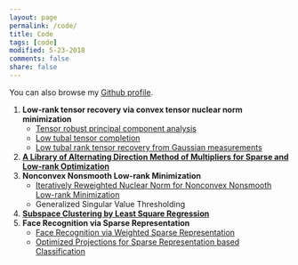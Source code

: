 ```yaml
---
layout: page
permalink: /code/
title: Code
tags: [code]
modified: 5-23-2018
comments: false
share: false
---
```


You can also browse my <a href="https://github.com/canyilu" target="_blank" style="text-decoration:underline;">Github profile</a>.


<ol>
  <li><b> Low-rank tensor recovery via convex tensor nuclear norm minimization </b>
    <ul>
    <li> <a href="https://github.com/canyilu/Tensor-Robust-Principal-Component-Analysis-TRPCA" class="textlink">Tensor robust principal component analysis </a></li>       
		<li> <a href="https://github.com/canyilu/tensor-completion-tensor-recovery" class="textlink">Low tubal tensor completion </a></li>
		<li> <a href="https://github.com/canyilu/tensor-completion-tensor-recovery" class="textlink" >Low tubal rank tensor recovery from Gaussian measurements </a></li>
    </ul>
  <li> <a href="https://github.com/canyilu/LibADMM" class="textlink"><b>A Library of Alternating Direction Method of Multipliers for Sparse and Low-rank Optimization</b>  </a> 
  <li><b> Nonconvex Nonsmooth Low-rank Minimization </b>
    <ul>
    <li> <a href="https://github.com/canyilu/IRNN" class="textlink">Iteratively Reweighted Nuclear Norm for Nonconvex Nonsmooth Low-rank Minimization
 </a></li>
    <li> Generalized Singular Value Thresholding  </li>
    </ul>
  <li><a href="https://github.com/canyilu/LSR" class="textlink"><b> Subspace Clustering by Least Square Regression</b></a>  
	 
  <li><b> Face Recognition via Sparse Representation </b>
	<ul>
		<li> <a href="https://github.com/canyilu/WSRC" class="textlink">Face Recognition via Weighted Sparse Representation </a></li>
		<li> <a href="https://github.com/canyilu/OP-SRC" class="textlink">Optimized Projections for Sparse Representation based Classification
 </a></li>
	</ul>	 
  


